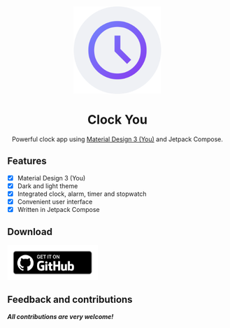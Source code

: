<!-- ---------- Header ---------- -->
<div align="center">
  <img width="200" height="200" src="fastlane/metadata/android/en-US/images/icon.png">
  <h1>Clock You</h1>
<p>Powerful clock app using <a href="https://m3.material.io/">Material Design 3 (You)</a> and Jetpack Compose.</p>
</div>

<!-- ---------- Description ---------- -->
## Features

- [x] Material Design 3 (You)
- [x] Dark and light theme
- [X] Integrated clock, alarm, timer and stopwatch
- [X] Convenient user interface
- [X] Written in Jetpack Compose 

<!-- ---------- Download ---------- -->
## Download

[<img src="ghbadge.png" alt="Get it on GitHub" height="80">](https://github.com/benjiesinzore/Clock-Application.git)

<!-- ---------- Contribution ---------- -->
## Feedback and contributions
***All contributions are very welcome!***
